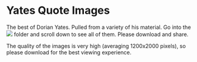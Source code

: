 # Yates Quote Images
The best of Dorian Yates. Pulled from a variety of his material. Go into the ![](/images) folder and scroll down to see all of them. Please download and share.

The quality of the images is very high (averaging 1200x2000 pixels), so please download for the best viewing experience.
